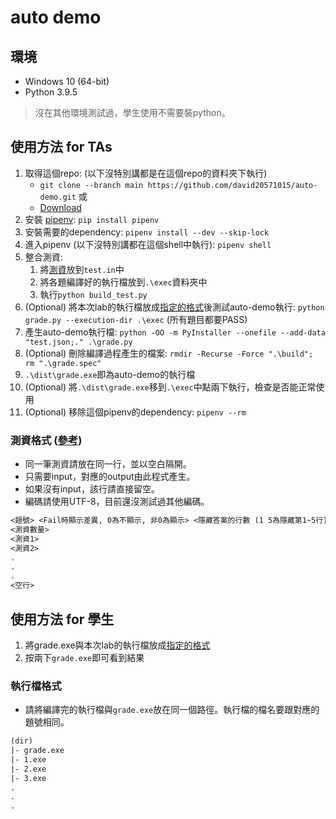 # auto demo

## 環境

* Windows 10 (64-bit)
* Python 3.9.5

> 沒在其他環境測試過，學生使用不需要裝python。

## 使用方法 for TAs

1. 取得這個repo: (以下沒特別講都是在這個repo的資料夾下執行)
   * `git clone --branch main https://github.com/david20571015/auto-demo.git` 或
   * [Download](https://github.com/david20571015/auto-demo/archive/refs/heads/main.zip)
2. 安裝 [pipenv](https://pypi.org/project/pipenv/): `pip install pipenv`
3. 安裝需要的dependency: `pipenv install --dev --skip-lock`
4. 進入pipenv (以下沒特別講都在這個shell中執行): `pipenv shell`
5. 整合測資:
   1. 將[測資](https://github.com/david20571015/auto-demo#%E6%B8%AC%E8%B3%87%E6%A0%BC%E5%BC%8F-%E5%8F%83%E8%80%83)放到`test.in`中
   2. 將各題編譯好的執行檔放到`.\exec`資料夾中
   3. 執行`python build_test.py`
6. (Optional) 將本次lab的執行檔放成[指定的格式](https://github.com/david20571015/auto-demo#%E5%9F%B7%E8%A1%8C%E6%AA%94%E6%A0%BC%E5%BC%8F)後測試auto-demo執行: `python grade.py --execution-dir .\exec` (所有題目都要PASS)
7. 產生auto-demo執行檔: `python -OO -m PyInstaller --onefile --add-data "test.json;." .\grade.py`
8. (Optional) 刪除編譯過程產生的檔案: `rmdir -Recurse -Force ".\build"; rm ".\grade.spec"`
9. `.\dist\grade.exe`即為auto-demo的執行檔
10. (Optional) 將`.\dist\grade.exe`移到`.\exec`中點兩下執行，檢查是否能正常使用
11. (Optional) 移除這個pipenv的dependency: `pipenv --rm`

### 測資格式 ([參考](https://github.com/david20571015/auto-demo/blob/main/test.in))

* 同一筆測資請放在同一行，並以空白隔開。
* 只需要input，對應的output由此程式產生。
* 如果沒有input，該行請直接留空。
* 編碼請使用UTF-8，目前還沒測試過其他編碼。

```txt
<題號> <Fail時顯示差異, 0為不顯示, 非0為顯示> <隱藏答案的行數 (1 5為隱藏第1~5行)>
<測資數量>
<測資1>
<測資2>
.
.
.
<空行>
```

## 使用方法 for 學生

1. 將grade.exe與本次lab的執行檔放成[指定的格式](https://github.com/david20571015/auto-demo#%E5%9F%B7%E8%A1%8C%E6%AA%94%E6%A0%BC%E5%BC%8F)
2. 按兩下`grade.exe`即可看到結果

### 執行檔格式

* 請將編譯完的執行檔與`grade.exe`放在同一個路徑。執行檔的檔名要跟對應的題號相同。

```txt
(dir)
|- grade.exe
|- 1.exe
|- 2.exe
|- 3.exe
.
.
.
```
